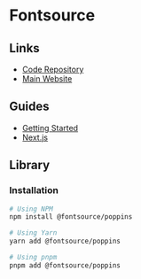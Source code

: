 # Fontsource

<!--
https://github.com/chrsep/grayson/blob/main/src/pages/_app.tsx
-->

## Links

- [Code Repository](https://github.com/fontsource/fontsource)
- [Main Website](https://fontsource.org)

## Guides

- [Getting Started](https://fontsource.org/docs/getting-started)
- [Next.js](https://fontsource.org/docs/guides/nextjs)

## Library

### Installation

```sh
# Using NPM
npm install @fontsource/poppins

# Using Yarn
yarn add @fontsource/poppins

# Using pnpm
pnpm add @fontsource/poppins
```
